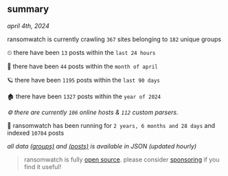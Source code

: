 
## summary
_april 4th, 2024_

ransomwatch is currently crawling `367` sites belonging to `182` unique groups

⏲ there have been `13` posts within the `last 24 hours`

🦈 there have been `44` posts within the `month of april`

🪐 there have been `1195` posts within the `last 90 days`

🏚 there have been `1327` posts within the `year of 2024`

_⚙️ there are currently `106` online hosts & `112` custom parsers._

🦕 ransomwatch has been running for `2 years, 6 months and 28 days` and indexed `10784` posts

_all data  [(groups)](http://ransomwhat.telemetry.ltd/groups) and [(posts)](http://ransomwhat.telemetry.ltd/posts) is available in JSON (updated hourly)_

> ransomwatch is fully [open source](https://github.com/joshhighet/ransomwatch#ransomwatch--). please consider [sponsoring](https://github.com/sponsors/joshhighet) if you find it useful!
